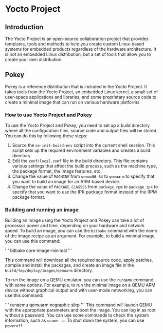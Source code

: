 # Yocto Project
## Introduction
The Yocto Project is an open-source collaboration project that provides templates, tools and methods to help you create custom Linux-based systems for embedded products regardless of the hardware architecture. It is not an embedded Linux distribution, but a set of tools that allow you to create your own distribution.

## Pokey
Pokey is a reference distribution that is included in the Yocto Project. It takes tools from the Yocto Project, an embedded Linux kernel, a small set of user-space applications and libraries, and some proprietary source code to create a minimal image that can run on various hardware platforms.

### How to use Yocto Project and Pokey
To use the Yocto Project and Pokey, you need to set up a build directory where all the configuration files, source code and output files will be stored. You can do this by following these steps:

1. Source the `oe-init-build-env` script into the current shell session. This script sets up the required environment variables and creates a build directory.
2. Edit the `conf/local.conf` file in the build directory. This file contains various settings that affect the build process, such as the machine type, the package format, the image features, etc.
3. Change the value of `MACHINE` from `qemux86-64` to `qemuarm` to specify that you want to build an image for an ARM-based device.
4. Change the value of `PACKAGE_CLASSES` from `package_rpm` to `package_ipk` to specify that you want to use the IPK package format instead of the RPM package format.

### Building and running an image
Building an image using the Yocto Project and Pokey can take a lot of processor power and time, depending on your hardware and network speed. To build an image, you can use the `bitbake` command with the name of the image recipe as an argument. For example, to build a minimal image, you can use this command:

'''
bitbake core-image-minimal
'''

This command will download all the required source code, apply patches, compile and install the packages, and create an image file in the `build/tmp/deploy/images/qemuarm` directory.

To run the image on a QEMU emulator, you can use the `runqemu` command with some options. For example, to run the minimal image on a QEMU ARM device without graphical output and with user-mode networking, you can use this command:

'''
runqemu qemuarm nographic slirp
'''
This command will launch QEMU with the appropriate parameters and boot the image. You can log in as root without a password. You can use some commands to check the system information, such as `uname -a`. To shut down the system, you can use `poweroff`.
